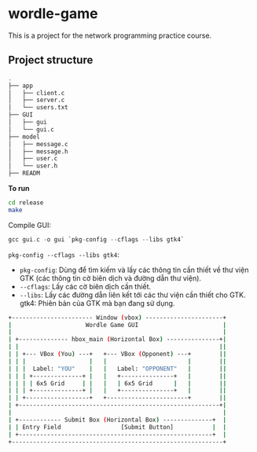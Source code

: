# wordle-game

This is a project for the network programming practice course.

## Project structure

```sh
.
├── app
│   ├── client.c
│   ├── server.c
│   └── users.txt
├── GUI
│   ├── gui
│   └── gui.c
├── model
│   ├── message.c
│   ├── message.h
│   ├── user.c
│   └── user.h
├── READM
```

**To run**
```sh
cd release
make
```

Compile GUI:
```c
gcc gui.c -o gui `pkg-config --cflags --libs gtk4`
```

`pkg-config --cflags --libs gtk4`:
- `pkg-config`: Dùng để tìm kiếm và lấy các thông tin cần thiết về thư viện GTK (các thông tin cờ biên dịch và đường dẫn thư viện).
- `--cflags`: Lấy các cờ biên dịch cần thiết.
- `--libs`: Lấy các đường dẫn liên kết tới các thư viện cần thiết cho GTK.
gtk4: Phiên bản của GTK mà bạn đang sử dụng.

```sh
+----------------------- Window (vbox) ----------------------+
|                     Wordle Game GUI                        |
|                                                            |
| +-------------- hbox_main (Horizontal Box) ---------------+|
| |                                                         ||
| | +--- VBox (You) ---+   +--- VBox (Opponent) ---+        ||
| | |                  |   |                       |        ||
| | |  Label: "YOU"    |   |   Label: "OPPONENT"   |        ||
| | | +--------------+ |   |   +---------------+   |        ||
| | | | 6x5 Grid     | |   |   | 6x5 Grid      |   |        ||
| | | +--------------+ |   |   +---------------+   |        ||
| | +------------------+   +-----------------------+        ||
| +---------------------------------------------------------+|
|                                                            |
| +------------ Submit Box (Horizontal Box) --------------+  |
| | Entry Field                 [Submit Button]           |  |
| +-------------------------------------------------------+  |
+------------------------------------------------------------+
```
